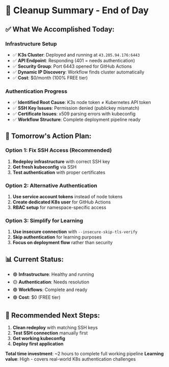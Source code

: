 # 🧹 Cleanup Summary - End of Day

## ✅ **What We Accomplished Today:**

### **Infrastructure Setup**
- ✅ **K3s Cluster**: Deployed and running at `43.205.94.176:6443`
- ✅ **API Endpoint**: Responding (401 = needs authentication)
- ✅ **Security Group**: Port 6443 opened for GitHub Actions
- ✅ **Dynamic IP Discovery**: Workflow finds cluster automatically
- ✅ **Cost**: $0/month (100% FREE tier)

### **Authentication Progress**
- ✅ **Identified Root Cause**: K3s node token ≠ Kubernetes API token
- ✅ **SSH Key Issues**: Permission denied (publickey mismatch)
- ✅ **Certificate Issues**: x509 parsing errors with kubeconfig
- ✅ **Workflow Structure**: Complete deployment pipeline ready

## 🔧 **Tomorrow's Action Plan:**

### **Option 1: Fix SSH Access (Recommended)**
1. **Redeploy infrastructure** with correct SSH key
2. **Get fresh kubeconfig** via SSH
3. **Test authentication** with proper certificates

### **Option 2: Alternative Authentication**
1. **Use service account tokens** instead of node tokens
2. **Create dedicated K8s user** for GitHub Actions
3. **RBAC setup** for namespace-specific access

### **Option 3: Simplify for Learning**
1. **Use insecure connection** with `--insecure-skip-tls-verify`
2. **Skip authentication** for learning purposes
3. **Focus on deployment flow** rather than security

## 📊 **Current Status:**
- 🟢 **Infrastructure**: Healthy and running
- 🟡 **Authentication**: Needs resolution
- 🟢 **Workflows**: Complete and ready
- 🟢 **Cost**: $0 (FREE tier)

## 🎯 **Recommended Next Steps:**
1. **Clean redeploy** with matching SSH keys
2. **Test SSH connection** manually first
3. **Get working kubeconfig** 
4. **Deploy first application**

**Total time investment**: ~2 hours to complete full working pipeline
**Learning value**: High - covers real-world K8s authentication challenges
